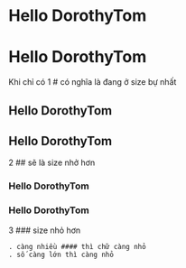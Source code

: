 # Hello DorothyTom   <h1> Hello DorothyTom </h1>
Khi chỉ có 1 # có nghĩa là đang ở size bự nhất
## Hello DorothyTom  <h2> Hello DorothyTom </h2>
2 ## sẽ là size nhở hơn 
### Hello DorothyTom <h3> Hello DorothyTom </h3>
3 ### size nhỏ hơn 
```
. càng nhiều #### thì chữ càng nhỏ
. số càng lớn thì càng nhỏ
``` 
